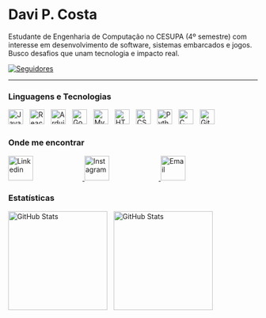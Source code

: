 # Davi P. Costa

Estudante de Engenharia de Computação no CESUPA (4º semestre) com interesse em desenvolvimento de software, sistemas embarcados e jogos. Busco desafios que unam tecnologia e impacto real.

<p align="left">
    <a href="https://github.com/davipcosta?tab=followers">
        <img 
            alt="Seguidores" 
            title="Me siga no GitHub" 
            src="https://custom-icon-badges.demolab.com/github/followers/davipcosta?color=236ad3&labelColor=1155ba&style=for-the-badge&logo=github&label=Seguidores&logoColor=white"
        />
    </a>
</p>

---

### Linguagens e Tecnologias

<img 
    align="left" 
    alt="Java" 
    title="Java"
    width="30px" 
    style="padding-right: 10px;" 
    src="https://cdn.jsdelivr.net/gh/devicons/devicon@latest/icons/java/java-original.svg" 
/>

<img 
    align="left" 
    alt="React"
    title="React" 
    width="30px" 
    style="padding-right: 10px;" 
    src="https://cdn.jsdelivr.net/gh/devicons/devicon@latest/icons/react/react-original.svg" 
/>

<img 
    align="left" 
    alt="Arduino" 
    title="Arduino"
    width="30px" 
    style="padding-right: 10px;" 
    src="https://cdn.jsdelivr.net/gh/devicons/devicon@latest/icons/arduino/arduino-original.svg"
/>

<img 
    align="left" 
    alt="Godot" 
    title="Godot"
    width="30px" 
    style="padding-right: 10px;" 
    src="https://cdn.jsdelivr.net/gh/devicons/devicon@latest/icons/godot/godot-original.svg"
/>

<img 
    align="left" 
    alt="MySQL" 
    title="MySQL"
    width="30px" 
    style="padding-right: 10px;" 
    src="https://cdn.jsdelivr.net/gh/devicons/devicon@latest/icons/mysql/mysql-original.svg" 
/>

<img 
    align="left" 
    alt="HTML"
    title="HTML" 
    width="30px" 
    style="padding-right: 10px;" 
    src="https://cdn.jsdelivr.net/gh/devicons/devicon@latest/icons/html5/html5-original.svg" 
/>
<img 
    align="left" 
    alt="CSS" 
    title="CSS"
    width="30px" 
    style="padding-right: 10px;" 
    src="https://cdn.jsdelivr.net/gh/devicons/devicon@latest/icons/css3/css3-original.svg" 
/>

<img 
    align="left" 
    alt="Python" 
    title="Python"
    width="30px" 
    style="padding-right: 10px;" 
    src="https://cdn.jsdelivr.net/gh/devicons/devicon@latest/icons/python/python-original.svg" 
/>

<img 
    align="left" 
    alt="C" 
    title="C"
    width="30px" 
    style="padding-right: 10px;" 
    src="https://cdn.jsdelivr.net/gh/devicons/devicon@latest/icons/c/c-original.svg" 
/>

<img 
    align="left" 
    alt="Git" 
    title="Git"
    width="30px" 
    style="padding-right: 10px;" 
    src="https://cdn.jsdelivr.net/gh/devicons/devicon@latest/icons/git/git-original.svg" 
/>

<br/><br/>

### Onde me encontrar

<p align="left">
    <a href="https://www.linkedin.com/in/davipcosta1/" target="_blank">
        <img 
            alt="Linkedin" 
            title="Linkedin"
            width="50px" 
            style="padding-right: 100px;" 
            src="https://cdn.jsdelivr.net/gh/devicons/devicon@latest/icons/linkedin/linkedin-plain.svg"
        />
    </a>
    <a href="https://www.instagram.com/davipcosta_" target="_blank">
        <img 
            alt="Instagram" 
            title="Instagram"
            width="50px" 
            style="padding-right: 100px;" 
            src="https://cdn.jsdelivr.net/gh/simple-icons/simple-icons/icons/instagram.svg"
        />
    </a>
    <a href="mailto:dpimentel.costa@gmail.com" target="_blank">
        <img 
            alt="Email" 
            title="Email"
            width="50px" 
            style="padding-right: 100px;" 
            src="https://cdn.jsdelivr.net/gh/simple-icons/simple-icons/icons/gmail.svg"
        />
    </a>
</p>


### Estatísticas

<p>
  <img 
    align="left" 
    alt="GitHub Stats" 
    height="200" 
    style="padding-right: 10px;" 
   <img src="https://github-readme-stats.vercel.app/api?username=davipcosta&repo=catppuccin&bg_color=1e1e2e&text_color=cdd6f4&icon_color=cba6f7&title_color=94e2d5" 
  />

<img 
      align="left" 
      alt="GitHub Stats" 
      height="200" 
      src="https://github-readme-stats.vercel.app/api/top-langs/?username=davipcosta&repo=catppuccin&bg_color=1e1e2e&text_color=cdd6f4&icon_color=cba6f7&title_color=94e2d5" 
  />
</p>



